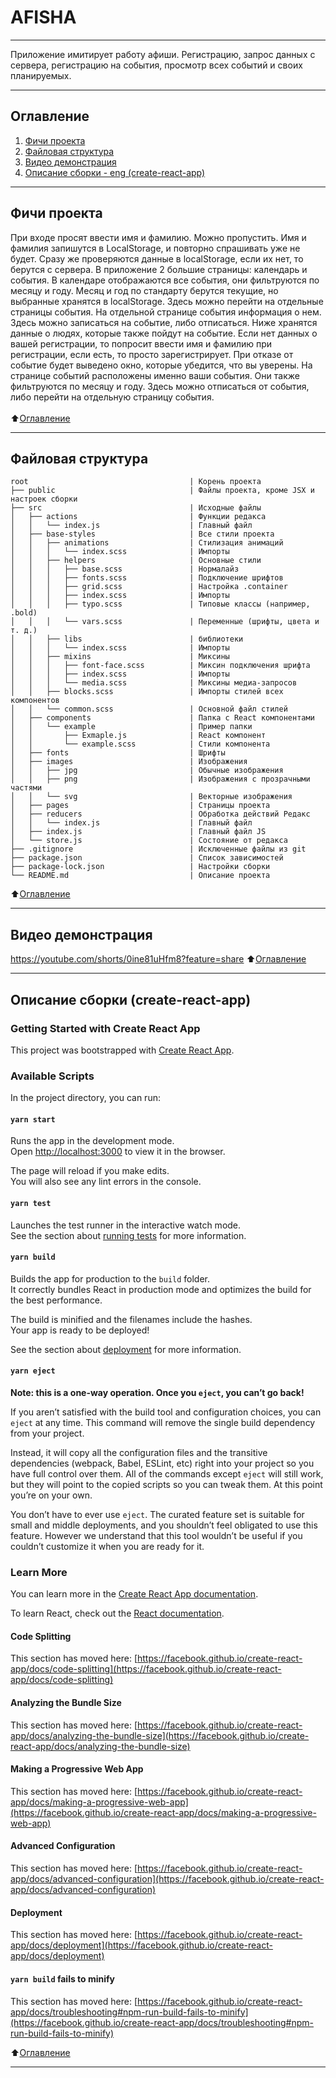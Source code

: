 # AFISHA
___
Приложение имитирует работу афиши. Регистрацию, запрос данных с сервера, регистрацию на события, просмотр всех событий и своих планируемых.
___
## <a name="zero"></a>Оглавление
1. [Фичи проекта](#first)
2. [Файловая структура](#second)
3. [Видео демонстрация](#third)
4. [Описание сборки - eng (create-react-app)](#fourthd)
___
## <a name="first"></a> Фичи проекта
При входе просят ввести имя и фамилию. Можно пропустить. Имя и фамилия запишутся в LocalStorage, и повторно спрашивать уже не будет. Сразу же проверяются данные в localStorage, если их нет, то берутся с сервера. 
В приложение 2 большие страницы: календарь и события. В календаре отображаются все события, они фильтруются по месяцу и году. Месяц и год по стандарту берутся текущие, но выбранные хранятся в localStorage. Здесь можно перейти на отдельные страницы события.
На отдельной странице события информация о нем. Здесь можно записаться на событие, либо отписаться. Ниже хранятся данные о людях, которые также пойдут на событие. Если нет данных о вашей регистрации, то попросит ввести имя и фамилию при регистрации, если есть, то просто зарегистрирует. При отказе от событие будет выведено окно, которые убедится, что вы уверены.
На странице событий расположены именно ваши события. Они также фильтруются по месяцу и году. Здесь можно отписаться от события, либо перейти на отдельную страницу события.
</br></br>
:arrow_up:[Оглавление](#first)
____
## <a name="second"> </a>Файловая структура
```
root                                    | Корень проекта
├── public                              | Файлы проекта, кроме JSX и настроек сборки 
├── src                                 | Исходные файлы
│   ├── actions                         | Функции редакса
│   │   └── index.js                    | Главный файл
│   ├── base-styles                     | Все стили проекта
│   │   ├── animations                  | Стилизация анимаций
│   │   │   └── index.scss              | Импорты
│   │   ├── helpers                     | Основные стили
│   │   │   ├── base.scss               | Нормалайз
│   │   │   ├── fonts.scss              | Подключение шрифтов
│   │   │   ├── grid.scss               | Настройка .container
│   │   │   ├── index.scss              | Импорты
│   │   │   ├── typo.scss               | Типовые классы (например, .bold)
│   │   │   └── vars.scss               | Переменные (шрифты, цвета и т. д.)
│   │   ├── libs                        | библиотеки
│   │   │   └── index.scss              | Импорты
│   │   ├── mixins                      | Миксины
│   │   │   ├── font-face.scss          | Миксин подключения шрифта
│   │   │   ├── index.scss              | Импорты
│   │   │   └── media.scss              | Миксины медиа-запросов
│   │   ├── blocks.scss                 | Импорты стилей всех компонентов
│   │   └── common.scss                 | Основной файл стилей
│   ├── components                      | Папка с React компонентами
│   │   └── example                     | Пример папки
│   │       ├── Exmaple.js              | React компонент
│   │       └── example.scss            | Стили компонента
│   ├── fonts                           | Шрифты
│   ├── images                          | Изображения
│   │   ├── jpg                         | Обычные изображения
│   │   ├── png                         | Изображения с прозрачными частями
│   │   └── svg                         | Векторные изображения
│   ├── pages                           | Страницы проекта
│   ├── reducers                        | Обработка действий Редакс
│   │   └── index.js                    | Главный файл
│   ├── index.js                        | Главный файл JS
│   └── store.js                        | Состояние от редакса
├── .gitignore                          | Исключенные файлы из git
├── package.json                        | Список зависимостей 
├── package-lock.json                   | Настройки сборки
└── README.md                           | Описание проекта

```

:arrow_up:[Оглавление](#first)
____
## <a name="third"></a> Видео демонстрация
https://youtube.com/shorts/0ine81uHfm8?feature=share
:arrow_up:[Оглавление](#first)
___
## <a name="fourth"> </a>Описание сборки (create-react-app)
### Getting Started with Create React App

This project was bootstrapped with [Create React App](https://github.com/facebook/create-react-app).

### Available Scripts

In the project directory, you can run:

#### `yarn start`

Runs the app in the development mode.\
Open [http://localhost:3000](http://localhost:3000) to view it in the browser.

The page will reload if you make edits.\
You will also see any lint errors in the console.

#### `yarn test`

Launches the test runner in the interactive watch mode.\
See the section about [running tests](https://facebook.github.io/create-react-app/docs/running-tests) for more information.

#### `yarn build`

Builds the app for production to the `build` folder.\
It correctly bundles React in production mode and optimizes the build for the best performance.

The build is minified and the filenames include the hashes.\
Your app is ready to be deployed!

See the section about [deployment](https://facebook.github.io/create-react-app/docs/deployment) for more information.

#### `yarn eject`

**Note: this is a one-way operation. Once you `eject`, you can’t go back!**

If you aren’t satisfied with the build tool and configuration choices, you can `eject` at any time. This command will remove the single build dependency from your project.

Instead, it will copy all the configuration files and the transitive dependencies (webpack, Babel, ESLint, etc) right into your project so you have full control over them. All of the commands except `eject` will still work, but they will point to the copied scripts so you can tweak them. At this point you’re on your own.

You don’t have to ever use `eject`. The curated feature set is suitable for small and middle deployments, and you shouldn’t feel obligated to use this feature. However we understand that this tool wouldn’t be useful if you couldn’t customize it when you are ready for it.

### Learn More

You can learn more in the [Create React App documentation](https://facebook.github.io/create-react-app/docs/getting-started).

To learn React, check out the [React documentation](https://reactjs.org/).

#### Code Splitting

This section has moved here: [https://facebook.github.io/create-react-app/docs/code-splitting](https://facebook.github.io/create-react-app/docs/code-splitting)

#### Analyzing the Bundle Size

This section has moved here: [https://facebook.github.io/create-react-app/docs/analyzing-the-bundle-size](https://facebook.github.io/create-react-app/docs/analyzing-the-bundle-size)

#### Making a Progressive Web App

This section has moved here: [https://facebook.github.io/create-react-app/docs/making-a-progressive-web-app](https://facebook.github.io/create-react-app/docs/making-a-progressive-web-app)

#### Advanced Configuration

This section has moved here: [https://facebook.github.io/create-react-app/docs/advanced-configuration](https://facebook.github.io/create-react-app/docs/advanced-configuration)

#### Deployment

This section has moved here: [https://facebook.github.io/create-react-app/docs/deployment](https://facebook.github.io/create-react-app/docs/deployment)

#### `yarn build` fails to minify

This section has moved here: [https://facebook.github.io/create-react-app/docs/troubleshooting#npm-run-build-fails-to-minify](https://facebook.github.io/create-react-app/docs/troubleshooting#npm-run-build-fails-to-minify)

:arrow_up:[Оглавление](#first)
____
